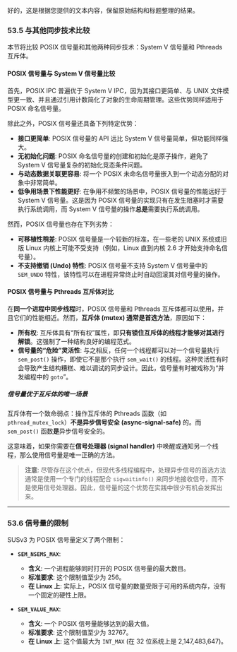 好的，这是根据您提供的文本内容，保留原始结构和标题整理的结果。

### **53.5 与其他同步技术比较**

本节将比较 POSIX 信号量和其他两种同步技术：System V 信号量和 Pthreads 互斥体。

#### **POSIX 信号量与 System V 信号量比较**

首先，POSIX IPC 普遍优于 System V IPC，因为其接口更简单、与 UNIX 文件模型更一致、并且通过引用计数简化了对象的生命周期管理。这些优势同样适用于 POSIX 命名信号量。

除此之外，POSIX 信号量还具备下列特定优势：
* **接口更简单**: POSIX 信号量的 API 远比 System V 信号量简单，但功能同样强大。
* **无初始化问题**: POSIX 命名信号量的创建和初始化是原子操作，避免了 System V 信号量复杂的初始化竞态条件问题。
* **与动态数据关联更容易**: 将一个 POSIX 未命名信号量嵌入到一个动态分配的对象中非常简单。
* **低争用场景下性能更好**: 在争用不频繁的场景中，POSIX 信号量的性能远好于 System V 信号量。这是因为 POSIX 信号量的实现只有在发生阻塞时才需要执行系统调用，而 System V 信号量的操作**总是**需要执行系统调用。

然而，POSIX 信号量也存在下列劣势：
* **可移植性稍差**: POSIX 信号量是一个较新的标准，在一些老的 UNIX 系统或旧版 Linux 内核上可能不受支持（例如，Linux 直到内核 2.6 才开始支持命名信号量）。
* **不支持撤销 (Undo) 特性**: POSIX 信号量不支持 System V 信号量中的 `SEM_UNDO` 特性，该特性可以在进程异常终止时自动回滚其对信号量的操作。

#### **POSIX 信号量与 Pthreads 互斥体对比**

在**同一个进程中同步线程**时，POSIX 信号量和 Pthreads 互斥体都可以使用，并且它们的性能相近。然而，**互斥体 (mutex) 通常是首选方法**，原因如下：

* **所有权**: 互斥体具有“所有权”属性，即**只有锁住互斥体的线程才能够对其进行解锁**。这强制了一种结构良好的编程范式。
* **信号量的“危险”灵活性**: 与之相反，任何一个线程都可以对一个信号量执行 `sem_post()` 操作，即使它不是那个执行 `sem_wait()` 的线程。这种灵活性有时会导致产生结构糟糕、难以调试的同步设计。因此，信号量有时被戏称为“并发编程中的 `goto`”。

##### **信号量优于互斥体的唯一场景**
互斥体有一个致命弱点：操作互斥体的 Pthreads 函数（如 `pthread_mutex_lock`）**不是异步信号安全 (async-signal-safe)** 的。而 `sem_post()` 函数**是**异步信号安全的。

这意味着，如果你需要在**信号处理器 (signal handler)** 中唤醒或通知另一个线程，那么使用信号量是唯一正确的方法。

> **注意**: 尽管存在这个优点，但现代多线程编程中，处理异步信号的首选方法通常是使用一个专门的线程配合 `sigwaitinfo()` 来同步地接收信号，而不是使用信号处理器。因此，信号量的这个优势在实践中很少有机会发挥出来。

---

### **53.6 信号量的限制**

SUSv3 为 POSIX 信号量定义了两个限制：

* **`SEM_NSEMS_MAX`**:
    * **含义**: 一个进程能够同时打开的 POSIX 信号量的最大数目。
    * **标准要求**: 这个限制值至少为 256。
    * **在 Linux 上**: 实际上，POSIX 信号量的数量受限于可用的系统内存，没有一个固定的硬性上限。

* **`SEM_VALUE_MAX`**:
    * **含义**: 一个 POSIX 信号量能够达到的最大值。
    * **标准要求**: 这个限制值至少为 32767。
    * **在 Linux 上**: 这个值最大为 `INT_MAX` (在 32 位系统上是 2,147,483,647)。